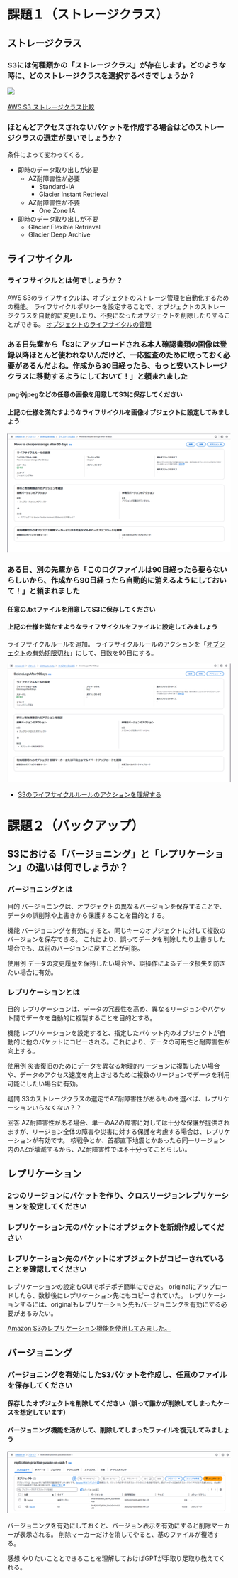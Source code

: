 # 課題１（ストレージクラス）
## ストレージクラス
### S3には何種類かの「ストレージクラス」が存在します。どのような時に、どのストレージクラスを選択するべきでしょうか？
<img src="https://res.cloudinary.com/zenn/image/fetch/s--ME8iIwhD--/c_limit%2Cf_auto%2Cfl_progressive%2Cq_auto%2Cw_1200/https://storage.googleapis.com/zenn-user-upload/deployed-images/d91d1b8ee29a638bcd70b2a1.png%3Fsha%3Dc23c6e42d03ba15f388c7e2b4eec85360d23f5f4" style="background-color: white;" >

[AWS S3 ストレージクラス比較](https://zenn.dev/k_tana/articles/2023-07_aws-s3-storage-class)

### ほとんどアクセスされないバケットを作成する場合はどのストレージクラスの選定が良いでしょうか？
条件によって変わってくる。

- 即時のデータ取り出しが必要
  - AZ耐障害性が必要
    - Standard-IA
    - Glacier Instant Retrieval
  - AZ耐障害性が不要
    - One Zone IA
- 即時のデータ取り出しが不要
  - Glacier Flexible Retrieval
  - Glacier Deep Archive

## ライフサイクル
### ライフサイクルとは何でしょうか？
AWS S3のライフサイクルは、オブジェクトのストレージ管理を自動化するための機能。
ライフサイクルポリシーを設定することで、オブジェクトのストレージクラスを自動的に変更したり、不要になったオブジェクトを削除したりすることができる。
[オブジェクトのライフサイクルの管理](https://docs.aws.amazon.com/ja_jp/AmazonS3/latest/userguide/object-lifecycle-mgmt.html)


### ある日先輩から「S3にアップロードされる本人確認書類の画像は登録以降ほとんど使われないんだけど、一応監査のために取っておく必要があるんだよね。作成から30日経ったら、もっと安いストレージクラスに移動するようにしておいて！」と頼まれました
#### pngやjpegなどの任意の画像を用意してS3に保存してください
#### 上記の仕様を満たすようなライフサイクルを画像オブジェクトに設定してみましょう
<img src="move_to_cheaper_storage_after_30_days.png">

### ある日、別の先輩から「このログファイルは90日経ったら要らないらしいから、作成から90日経ったら自動的に消えるようにしておいて！」と頼まれました
#### 任意の.txtファイルを用意してS3に保存してください
#### 上記の仕様を満たすようなライフサイクルをファイルに設定してみましょう
ライフサイクルルールを追加。
ライフサイクルルールのアクションを「[オブジェクトの有効期限切れ](https://docs.aws.amazon.com/ja_jp/AmazonS3/latest/userguide/lifecycle-expire-general-considerations.html)」にして、日数を90日にする。

<img src="./delete_dogs_after_90_days.png">

- [S3のライフサイクルルールのアクションを理解する](https://www.capybara-engineer.com/entry/2021/09/16/151849)

# 課題２（バックアップ）
## S3における「バージョニング」と「レプリケーション」の違いは何でしょうか？
### バージョニングとは
目的
バージョニングは、オブジェクトの異なるバージョンを保存することで、データの誤削除や上書きから保護することを目的とする。

機能
バージョニングを有効にすると、同じキーのオブジェクトに対して複数のバージョンを保存できる。
これにより、誤ってデータを削除したり上書きした場合でも、以前のバージョンに戻すことが可能。

使用例
データの変更履歴を保持したい場合や、誤操作によるデータ損失を防ぎたい場合に有効。

### レプリケーションとは
目的
レプリケーションは、データの冗長性を高め、異なるリージョンやバケット間でデータを自動的に複製することを目的とする。

機能
レプリケーションを設定すると、指定したバケット内のオブジェクトが自動的に他のバケットにコピーされる。これにより、データの可用性と耐障害性が向上する。

使用例
災害復旧のためにデータを異なる地理的リージョンに複製したい場合や、データのアクセス速度を向上させるために複数のリージョンでデータを利用可能にしたい場合に有効。


疑問
S3のストレージクラスの選定でAZ耐障害性があるものを選べば、レプリケーションいらなくない？？

回答
AZ耐障害性がある場合、単一のAZの障害に対しては十分な保護が提供されますが、リージョン全体の障害や災害に対する保護を考慮する場合は、レプリケーションが有効です。
核戦争とか、首都直下地震とかあったら同一リージョン内のAZが壊滅するから、AZ耐障害性では不十分ってことらしい。

## レプリケーション
### 2つのリージョンにバケットを作り、クロスリージョンレプリケーションを設定してください
### レプリケーション元のパケットにオブジェクトを新規作成してください
### レプリケーション先のバケットにオブジェクトがコピーされていることを確認してください
レプリケーションの設定もGUIでポチポチ簡単にできた。
originalにアップロードしたら、数秒後にレプリケーション先にもコピーされていた。
レプリケーションするには、originalもレプリケーション先もバージョニングを有効にする必要があるみたい。

[Amazon S3のレプリケーション機能を使用してみました。](https://dev.classmethod.jp/articles/lim-s3-replication/)

## バージョニング
### バージョニングを有効にしたS3バケットを作成し、任意のファイルを保存してください
#### 保存したオブジェクトを削除してください（誤って誰かが削除してしまったケースを想定しています）
#### バージョニング機能を活かして、削除してしまったファイルを復元してみましょう
<img src="./delete_marker.png">

バージョニングを有効にしておくと、バージョン表示を有効にすると削除マーカーが表示される。
削除マーカーだけを消してやると、基のファイルが復活する。

感想
やりたいこととできることを理解しておけばGPTが手取り足取り教えてくれる。